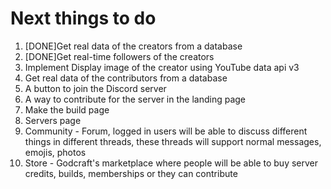 # Next things to do

1. [DONE]Get real data of the creators from a database
2. [DONE]Get real-time followers of the creators
3. Implement Display image of the creator using YouTube data api v3
4. Get real data of the contributors from a database
5. A button to join the Discord server
6. A way to contribute for the server in the landing page
7. Make the build page
8. Servers page
9. Community - Forum, logged in users will be able to discuss different things in different threads, these threads will support normal messages, emojis, photos
10. Store - Godcraft's marketplace where people will be able to buy server credits, builds, memberships or they can contribute
